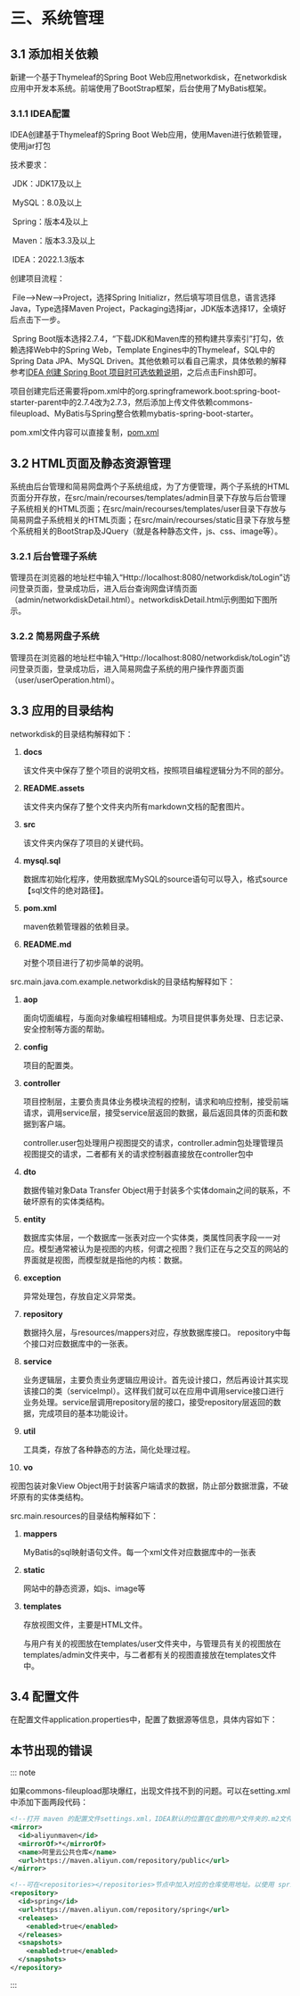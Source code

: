 # 三、系统管理

## 3.1 添加相关依赖

新建一个基于Thymeleaf的Spring Boot Web应用networkdisk，在networkdisk应用中开发本系统。前端使用了BootStrap框架，后台使用了MyBatis框架。

### 3.1.1 IDEA配置

IDEA创建基于Thymeleaf的Spring Boot Web应用，使用Maven进行依赖管理，使用jar打包

技术要求：

​	JDK：JDK17及以上

​	MySQL：8.0及以上

​	Spring：版本4及以上

​	Maven：版本3.3及以上

​	IDEA：2022.1.3版本

创建项目流程：

​	File-->New-->Project，选择Spring Initializr，然后填写项目信息，语言选择Java，Type选择Maven Project，Packaging选择jar，JDK版本选择17，全填好后点击下一步。

​	Spring Boot版本选择2.7.4，“下载JDK和Maven库的预构建共享索引”打勾，依赖选择Web中的Spring Web，Template Engines中的Thymeleaf，SQL中的Spring Data JPA、MySQL Driven。其他依赖可以看自己需求，具体依赖的解释参考[IDEA 创建 Spring Boot 项目时可选依赖说明]()，之后点击Finsh即可。

项目创建完后还需要将pom.xml中的org.springframework.boot:spring-boot-starter-parent中的2.7.4改为2.7.3，然后添加上传文件依赖commons-fileupload、MyBatis与Spring整合依赖mybatis-spring-boot-starter。

pom.xml文件内容可以直接复制，[pom.xml](../pom.xml)

## 3.2 HTML页面及静态资源管理

系统由后台管理和简易网盘两个子系统组成，为了方便管理，两个子系统的HTML页面分开存放，在src/main/recourses/templates/admin目录下存放与后台管理子系统相关的HTML页面；在src/main/recourses/templates/user目录下存放与简易网盘子系统相关的HTML页面；在src/main/recourses/static目录下存放与整个系统相关的BootStrap及JQuery（就是各种静态文件，js、css、image等）。

### 3.2.1 后台管理子系统

管理员在浏览器的地址栏中输入“Http://localhost:8080/networkdisk/toLogin”访问登录页面，登录成功后，进入后台查询网盘详情页面（admin/networkdiskDetail.html）。networkdiskDetail.html示例图如下图所示。


### 3.2.2 简易网盘子系统

管理员在浏览器的地址栏中输入“Http://localhost:8080/networkdisk/toLogin”访问登录页面，登录成功后，进入简易网盘子系统的用户操作界面页面（user/userOperation.html）。

## 3.3 应用的目录结构

networkdisk的目录结构解释如下：

1. **docs**
   
   该文件夹中保存了整个项目的说明文档，按照项目编程逻辑分为不同的部分。

2. **README.assets**

   该文件夹内保存了整个文件夹内所有markdown文档的配套图片。

3. **src**

   该文件夹内保存了项目的关键代码。

4. **mysql.sql**

   数据库初始化程序，使用数据库MySQL的source语句可以导入，格式source 【sql文件的绝对路径】。

5. **pom.xml**

   maven依赖管理器的依赖目录。

6. **README.md**

   对整个项目进行了初步简单的说明。

src.main.java.com.example.networkdisk的目录结构解释如下：

1. **aop**

   面向切面编程，与面向对象编程相辅相成。为项目提供事务处理、日志记录、安全控制等方面的帮助。

2. **config**

   项目的配置类。

3. **controller**
   
   项目控制层，主要负责具体业务模块流程的控制，请求和响应控制，接受前端请求，调用service层，接受service层返回的数据，最后返回具体的页面和数据到客户端。
   
   controller.user包处理用户视图提交的请求，controller.admin包处理管理员视图提交的请求，二者都有关的请求控制器直接放在controller包中

4. **dto**

   数据传输对象Data Transfer Object用于封装多个实体domain之间的联系，不破坏原有的实体类结构。

5. **entity**

   数据库实体层，一个数据库一张表对应一个实体类，类属性同表字段一一对应。模型通常被认为是视图的内核，何谓之视图？我们正在与之交互的网站的界面就是视图，而模型就是指他的内核：数据。

6. **exception**

   异常处理包，存放自定义异常类。

7. **repository**
   
   数据持久层，与resources/mappers对应，存放数据库接口。 repository中每个接口对应数据库中的一张表。

8. **service**
   
   业务逻辑层，主要负责业务逻辑应用设计。首先设计接口，然后再设计其实现该接口的类（serviceImpl）。这样我们就可以在应用中调用service接口进行业务处理。service层调用repository层的接口，接受repository层返回的数据，完成项目的基本功能设计。

9. **util**

   工具类，存放了各种静态的方法，简化处理过程。

10. **vo**

   视图包装对象View Object用于封装客户端请求的数据，防止部分数据泄露，不破坏原有的实体类结构。

src.main.resources的目录结构解释如下：

1. **mappers**

   MyBatis的sql映射语句文件。每一个xml文件对应数据库中的一张表

2. **static**

   网站中的静态资源，如js、image等

3. **templates**

   存放视图文件，主要是HTML文件。

   与用户有关的视图放在templates/user文件夹中，与管理员有关的视图放在templates/admin文件夹中，与二者都有关的视图直接放在templates文件中。

## 3.4 配置文件

在配置文件application.properties中，配置了数据源等信息，具体内容如下：

## 本节出现的错误
::: note

如果commons-fileupload那块爆红，出现文件找不到的问题。可以在setting.xml中添加下面两段代码：

```xml
<!--打开 maven 的配置文件settings.xml，IDEA默认的位置在C盘的用户文件夹的.m2文件夹中，（自己安装的maven，一般在 maven 安装目录的 conf/settings.xml ），在<mirrors></mirrors>标签中添加 mirror 子节点-->
<mirror>
  <id>aliyunmaven</id>
  <mirrorOf>*</mirrorOf>
  <name>阿里云公共仓库</name>
  <url>https://maven.aliyun.com/repository/public</url>
</mirror>
```

```xml
<!--可在<repositories></repositories>节点中加入对应的仓库使用地址。以使用 spring 代理仓为例-->
<repository>
  <id>spring</id>
  <url>https://maven.aliyun.com/repository/spring</url>
  <releases>
    <enabled>true</enabled>
  </releases>
  <snapshots>
    <enabled>true</enabled>
  </snapshots>
</repository>
```

:::